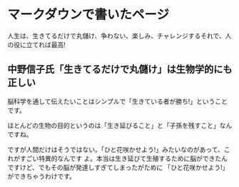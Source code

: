 # マークダウンで書いたページ

人生は、生きてるだけで丸儲け、争わない、楽しみ、チャレンジするそれで、人の役に立てれば最高!

## 中野信子氏「生きてるだけで丸儲け」は生物学的にも正しい

脳科学を通して伝えたいことはシンプルで「生きている者が勝ち!」ということです。

ほとんどの生物の目的というのは「生き延びること」と「子孫を残すこと」なんですね。

ですが人間だけはそうではない。「ひと花咲かせよう!」みたいなのがあって、これがすごい特異的なんです
よ。本当は生き延びて生殖するために脳ができたんですけど、でもその脳が発達しすぎてしまったがために
「ひと花咲かせよう!」ができちゃうわけです。
